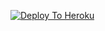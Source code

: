 [![Deploy To Heroku](https://www.herokucdn.com/deploy/button.svg)](https://heroku.com/deploy?template=https://github.com/samurai-maker/freedayt)
